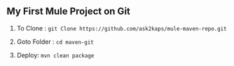 ## My First Mule Project on Git

1. To Clone : `git Clone https://github.com/ask2kaps/mule-maven-repo.git`

2. Goto Folder : `cd maven-git`

3. Deploy: `mvn clean package`
